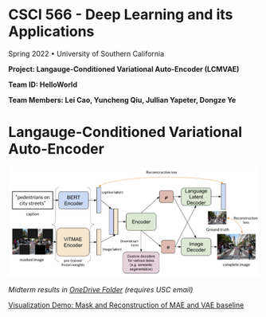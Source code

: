 # CSCI 566 - Deep Learning and its Applications
Spring 2022 • University of Southern California

**Project: Langauge-Conditioned Variational Auto-Encoder (LCMVAE)**

**Team ID: HelloWorld**

**Team Members:  Lei Cao, Yuncheng Qiu, Jullian Yapeter, Dongze Ye**

# Langauge-Conditioned Variational Auto-Encoder


![architecture diagram](https://github.com/jullian-yapeter/lcmvae/blob/main/figures/lcmvae_architecture.png)

*Midterm results in [OneDrive Folder](https://uscedu-my.sharepoint.com/:f:/g/personal/dongzeye_usc_edu/EmL0By_TtoBPoF_hfKSoAyABpbZ_fDdwc_xDlf6lU64Uvg?e=N8bM0l) (requires USC email)*

[Visualization Demo: Mask and Reconstruction of MAE and VAE baseline](./visualization.ipynb)